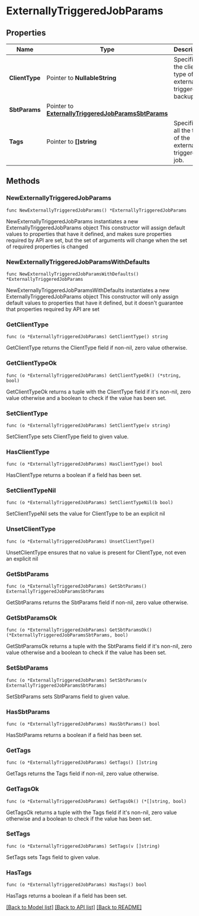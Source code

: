 # ExternallyTriggeredJobParams

## Properties

Name | Type | Description | Notes
------------ | ------------- | ------------- | -------------
**ClientType** | Pointer to **NullableString** | Specifies the client type of the externally triggered backup job. | [optional] 
**SbtParams** | Pointer to [**ExternallyTriggeredJobParamsSbtParams**](ExternallyTriggeredJobParamsSbtParams.md) |  | [optional] 
**Tags** | Pointer to **[]string** | Specifies all the tags of the externally triggered job. | [optional] 

## Methods

### NewExternallyTriggeredJobParams

`func NewExternallyTriggeredJobParams() *ExternallyTriggeredJobParams`

NewExternallyTriggeredJobParams instantiates a new ExternallyTriggeredJobParams object
This constructor will assign default values to properties that have it defined,
and makes sure properties required by API are set, but the set of arguments
will change when the set of required properties is changed

### NewExternallyTriggeredJobParamsWithDefaults

`func NewExternallyTriggeredJobParamsWithDefaults() *ExternallyTriggeredJobParams`

NewExternallyTriggeredJobParamsWithDefaults instantiates a new ExternallyTriggeredJobParams object
This constructor will only assign default values to properties that have it defined,
but it doesn't guarantee that properties required by API are set

### GetClientType

`func (o *ExternallyTriggeredJobParams) GetClientType() string`

GetClientType returns the ClientType field if non-nil, zero value otherwise.

### GetClientTypeOk

`func (o *ExternallyTriggeredJobParams) GetClientTypeOk() (*string, bool)`

GetClientTypeOk returns a tuple with the ClientType field if it's non-nil, zero value otherwise
and a boolean to check if the value has been set.

### SetClientType

`func (o *ExternallyTriggeredJobParams) SetClientType(v string)`

SetClientType sets ClientType field to given value.

### HasClientType

`func (o *ExternallyTriggeredJobParams) HasClientType() bool`

HasClientType returns a boolean if a field has been set.

### SetClientTypeNil

`func (o *ExternallyTriggeredJobParams) SetClientTypeNil(b bool)`

 SetClientTypeNil sets the value for ClientType to be an explicit nil

### UnsetClientType
`func (o *ExternallyTriggeredJobParams) UnsetClientType()`

UnsetClientType ensures that no value is present for ClientType, not even an explicit nil
### GetSbtParams

`func (o *ExternallyTriggeredJobParams) GetSbtParams() ExternallyTriggeredJobParamsSbtParams`

GetSbtParams returns the SbtParams field if non-nil, zero value otherwise.

### GetSbtParamsOk

`func (o *ExternallyTriggeredJobParams) GetSbtParamsOk() (*ExternallyTriggeredJobParamsSbtParams, bool)`

GetSbtParamsOk returns a tuple with the SbtParams field if it's non-nil, zero value otherwise
and a boolean to check if the value has been set.

### SetSbtParams

`func (o *ExternallyTriggeredJobParams) SetSbtParams(v ExternallyTriggeredJobParamsSbtParams)`

SetSbtParams sets SbtParams field to given value.

### HasSbtParams

`func (o *ExternallyTriggeredJobParams) HasSbtParams() bool`

HasSbtParams returns a boolean if a field has been set.

### GetTags

`func (o *ExternallyTriggeredJobParams) GetTags() []string`

GetTags returns the Tags field if non-nil, zero value otherwise.

### GetTagsOk

`func (o *ExternallyTriggeredJobParams) GetTagsOk() (*[]string, bool)`

GetTagsOk returns a tuple with the Tags field if it's non-nil, zero value otherwise
and a boolean to check if the value has been set.

### SetTags

`func (o *ExternallyTriggeredJobParams) SetTags(v []string)`

SetTags sets Tags field to given value.

### HasTags

`func (o *ExternallyTriggeredJobParams) HasTags() bool`

HasTags returns a boolean if a field has been set.


[[Back to Model list]](../README.md#documentation-for-models) [[Back to API list]](../README.md#documentation-for-api-endpoints) [[Back to README]](../README.md)


